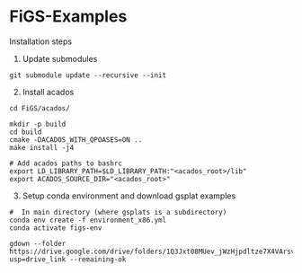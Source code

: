 # FiGS-Examples
Installation steps
1) Update submodules
```
git submodule update --recursive --init
```
2) Install acados
```
cd FiGS/acados/

mkdir -p build
cd build
cmake -DACADOS_WITH_QPOASES=ON ..
make install -j4

# Add acados paths to bashrc
export LD_LIBRARY_PATH=$LD_LIBRARY_PATH:"<acados_root>/lib"
export ACADOS_SOURCE_DIR="<acados_root>"
```
3) Setup conda environment and download gsplat examples
```
#  In main directory (where gsplats is a subdirectory)
conda env create -f environment_x86.yml
conda activate figs-env

gdown --folder https://drive.google.com/drive/folders/1Q3Jxt08MUev_jWzHjpdltze7X4VArsvA?usp=drive_link --remaining-ok
```